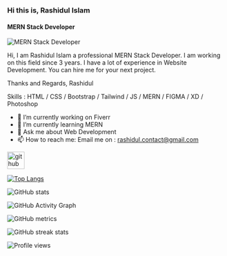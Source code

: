 ### Hi this is, Rashidul Islam
#### MERN Stack Developer
![MERN Stack Developer](https://media-exp2.licdn.com/dms/image/C4E16AQGvIGf7d2Zdkg/profile-displaybackgroundimage-shrink_200_800/0/1635768937319?e=1663804800&v=beta&t=1U4_gJ6CJkaR6jcXOrBuG4dmZTfSmaVqoq2fzwnMqgM)

Hi, I am Rashidul Islam a professional MERN Stack Developer. I am working on this field since 3 years. I have a lot of experience in Website Development. You can hire me for your next project.

Thanks and Regards,
Rashidul

Skills :  HTML / CSS / Bootstrap / Tailwind / JS / MERN / FIGMA / XD / Photoshop

- 🔭 I’m currently working on Fiverr 
- 🌱 I’m currently learning MERN 
- 💬 Ask me about Web Development 
- 📫 How to reach me: Email me on : rashidul.contact@gmail.com 


[<img src='https://cdn.jsdelivr.net/npm/simple-icons@3.0.1/icons/github.svg' alt='github' height='40'>](https://github.com/dev-rashidul)  

[![Top Langs](https://github-readme-stats.vercel.app/api/top-langs/?username=dev-rashidul)](https://github.com/anuraghazra/github-readme-stats)

![GitHub stats](https://github-readme-stats.vercel.app/api?username=dev-rashidul&show_icons=true)  

![GitHub Activity Graph](https://activity-graph.herokuapp.com/graph?username=dev-rashidul)  

![GitHub metrics](https://metrics.lecoq.io/dev-rashidul)  

![GitHub streak stats](https://github-readme-streak-stats.herokuapp.com/?user=dev-rashidul)  

![Profile views](https://gpvc.arturio.dev/dev-rashidul)  
